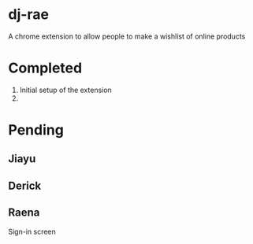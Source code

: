 # dj-rae
A chrome extension to allow people to make a wishlist of online products 

Completed
======
1. Initial setup of the extension
2. 


Pending
======

Jiayu
------


Derick
------


Raena
------
Sign-in screen

